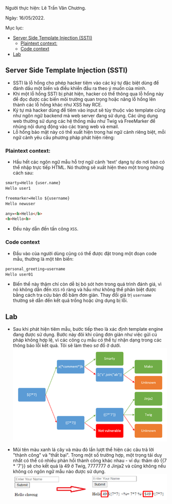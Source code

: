 Người thực hiện: Lê Trần Văn Chương.

Ngày: 16/05/2022.

Mục lục:
- [Server Side Template Injection (SSTI)](#server-side-template-injection-ssti)
  - [Plaintext context:](#plaintext-context)
  - [Code context](#code-context)
- [Lab](#lab)


## Server Side Template Injection (SSTI)
- SSTI là lỗ hổng cho phép hacker tiêm vào các ký tự đặc biệt dùng để đánh dấu một biến và điều khiển đầu ra theo ý muốn của mình.
- Khi một lỗ hổng SSTI bị phát hiện, hacker có thể thông qua lỗ hổng này để đọc được các biến môi trường quan trọng hoặc nâng lỗ hổng lên thành các lỗ hổng khác như XSS hay RCE.
- Ký tự mà hacker dùng để tiêm vào input sẽ tùy thuộc vào template cũng như ngôn ngữ backend mà web server đang sử dụng. Các ứng dụng web thường sử dụng các hệ thống mẫu như Twig và FreeMarker để nhúng nội dung động vào các trang web và email.
- Lỗ hổng bảo mật này có thể xuất hiện trong hai ngữ cảnh riêng biệt, mỗi ngữ cảnh yêu cầu phương pháp phát hiện riêng:
### Plaintext context:
- Hầu hết các ngôn ngữ mẫu hỗ trợ ngữ cảnh 'text' dạng tự do nơi bạn có thể nhập trực tiếp HTML. Nó thường sẽ xuất hiện theo một trong những cách sau:
```HTML
smarty=Hello {user.name}
Hello user1 
```

```HTML
freemarker=Hello ${username}
Hello newuser  
```

```HTML
any=<b>Hello</b>
<b>Hello<b> 
```

- Đều này dẫn đến tấn công `XSS`.
    
### Code context
- Đầu vào của người dùng cũng có thể được đặt trong một đoạn code mẫu, thường là một tên biến:
```php
personal_greeting=username
Hello user01 
```

- Biến thể này thậm chí còn dễ bị bỏ sót hơn trong quá trình đánh giá, vì nó không dẫn đến `XSS` rõ ràng và hầu như không thể phân biệt được bằng cách tra cứu bản đồ băm đơn giản. Thay đổi giá trị `username` thường sẽ dẫn đến kết quả trống hoặc ứng dụng bị lỗi.

## Lab
- Sau khi phát hiện tiêm mẫu, bước tiếp theo là xác định template engine đang được sử dụng. Bước này đôi khi cũng đơn giản như việc gửi cú pháp không hợp lệ, vì các công cụ mẫu có thể tự nhận dạng trong các thông báo lỗi kết quả. Tôi sẽ làm theo sơ đồ ở dưới.
![Hình 1.](~/../img/1.png)

- Mũi tên màu xanh lá cây và màu đỏ lần lượt thể hiện các câu trả lời "thành công" và "thất bại". Trong một số trường hợp, một trọng tải duy nhất có thể có nhiều phản hồi thành công khác nhau - ví dụ: thăm dò {{7 * '7'}} sẽ cho kết quả là 49 ở Twig, 7777777 ở Jinja2 và cũng không nếu không có ngôn ngữ mẫu nào được sử dụng.
![Hình 2.](~/../img/2.png)






